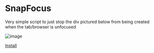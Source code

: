 # SnapFocus

Very simple script to just stop the div pictured below from being created when the tab/browser is unfocused

![image](https://github.com/user-attachments/assets/f346e761-99d5-464d-9dec-7c02eeef0331)

[Install](https://github.com/amukerd/SnapFocus/raw/refs/heads/main/script.user.js)

